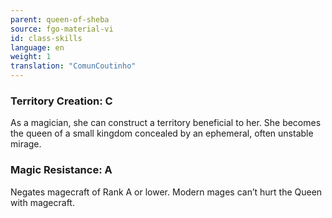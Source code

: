 ```yaml
---
parent: queen-of-sheba
source: fgo-material-vi
id: class-skills
language: en
weight: 1
translation: "ComunCoutinho"
---
```


### Territory Creation: C

As a magician, she can construct a territory beneficial to her.
She becomes the queen of a small kingdom concealed by an ephemeral, often unstable mirage.

### Magic Resistance: A

Negates magecraft of Rank A or lower.
Modern mages can’t hurt the Queen with magecraft.
